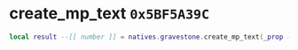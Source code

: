 # create_mp_text `0x5BF5A39C`

```lua
local result --[[ number ]] = natives.gravestone.create_mp_text(_prop --[[ number ]], _unknullstr --[[ string ]], _gxttexttodisplay --[[ string ]], position --[[ vector3 ]], rotation --[[ vector3 ]], _rgb_hex --[[ number ]])
```